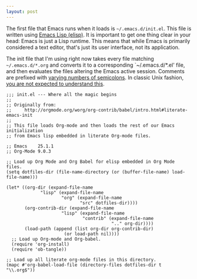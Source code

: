 ```yaml
---
layout: post
---
```


The first file that Emacs runs when it loads is `~/.emacs.d/init.el`. This file is written using [Emacs Lisp (elisp)](https://en.wikipedia.org/wiki/Emacs_Lisp). It is important to get one thing clear in your head: Emacs is just a Lisp runtime. This means that while Emacs is primarily considered a text editor, that's just its user interface, not its application.

The init file that I'm using right now takes every file matching `~/.emacs.d/*.org` and converts it to a corresponding `~/.emacs.d/*.el' file, and then evaluates the files altering the Emacs active session. Comments are prefixed with [varying numbers of semicolons](https://www.gnu.org/software/emacs/manual/html_node/elisp/Comment-Tips.html). In classic Unix fashion, [you are not expected to understand this](https://en.wikipedia.org/wiki/Lions%27_Commentary_on_UNIX_6th_Edition,_with_Source_Code#.22You_are_not_expected_to_understand_this.22).

    ;;; init.el --- Where all the magic begins
    ;;
    ;; Originally from:
    ;;     http://orgmode.org/worg/org-contrib/babel/intro.html#literate-emacs-init
    ;;
    ;; This file loads Org-mode and then loads the rest of our Emacs initialization
    ;; from Emacs lisp embedded in literate Org-mode files.

    ;; Emacs    25.1.1
    ;; Org-Mode 9.0.3

    ;; Load up Org Mode and Org Babel for elisp embedded in Org Mode files.
    (setq dotfiles-dir (file-name-directory (or (buffer-file-name) load-file-name)))

    (let* ((org-dir (expand-file-name
                 "lisp" (expand-file-name
                         "org" (expand-file-name
                                "src" dotfiles-dir))))
           (org-contrib-dir (expand-file-name
                         "lisp" (expand-file-name
                                 "contrib" (expand-file-name
                                            ".." org-dir))))
           (load-path (append (list org-dir org-contrib-dir)
                          (or load-path nil))))
      ;; Load up Org-mode and Org-babel.
      (require 'org-install)
      (require 'ob-tangle))

    ;; Load up all literate org-mode files in this directory.
    (mapc #'org-babel-load-file (directory-files dotfiles-dir t "\\.org$"))
